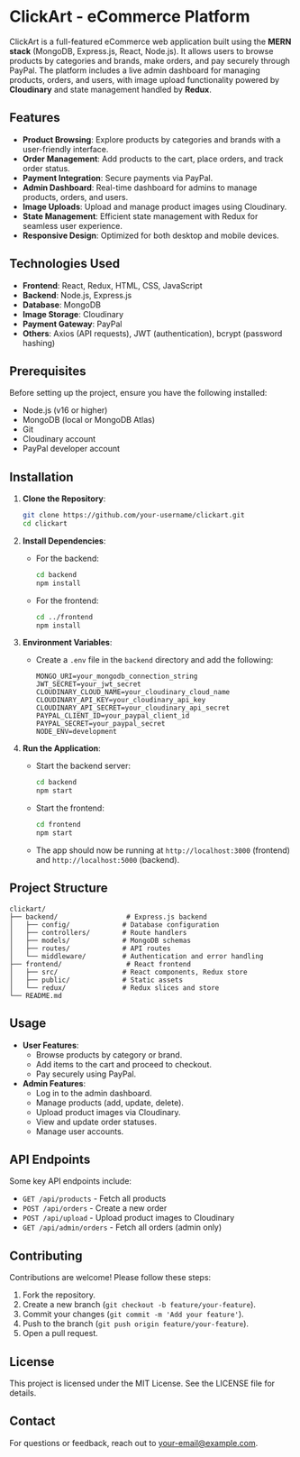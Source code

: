 # ClickArt - eCommerce Platform

ClickArt is a full-featured eCommerce web application built using the **MERN stack** (MongoDB, Express.js, React, Node.js). It allows users to browse products by categories and brands, make orders, and pay securely through PayPal. The platform includes a live admin dashboard for managing products, orders, and users, with image upload functionality powered by **Cloudinary** and state management handled by **Redux**.

## Features

- **Product Browsing**: Explore products by categories and brands with a user-friendly interface.
- **Order Management**: Add products to the cart, place orders, and track order status.
- **Payment Integration**: Secure payments via PayPal.
- **Admin Dashboard**: Real-time dashboard for admins to manage products, orders, and users.
- **Image Uploads**: Upload and manage product images using Cloudinary.
- **State Management**: Efficient state management with Redux for seamless user experience.
- **Responsive Design**: Optimized for both desktop and mobile devices.

## Technologies Used

- **Frontend**: React, Redux, HTML, CSS, JavaScript
- **Backend**: Node.js, Express.js
- **Database**: MongoDB
- **Image Storage**: Cloudinary
- **Payment Gateway**: PayPal
- **Others**: Axios (API requests), JWT (authentication), bcrypt (password hashing)

## Prerequisites

Before setting up the project, ensure you have the following installed:

- Node.js (v16 or higher)
- MongoDB (local or MongoDB Atlas)
- Git
- Cloudinary account
- PayPal developer account

## Installation

1. **Clone the Repository**:

   ```bash
   git clone https://github.com/your-username/clickart.git
   cd clickart
   ```

2. **Install Dependencies**:

   - For the backend:

     ```bash
     cd backend
     npm install
     ```

   - For the frontend:

     ```bash
     cd ../frontend
     npm install
     ```

3. **Environment Variables**:

   - Create a `.env` file in the `backend` directory and add the following:

     ```env
     MONGO_URI=your_mongodb_connection_string
     JWT_SECRET=your_jwt_secret
     CLOUDINARY_CLOUD_NAME=your_cloudinary_cloud_name
     CLOUDINARY_API_KEY=your_cloudinary_api_key
     CLOUDINARY_API_SECRET=your_cloudinary_api_secret
     PAYPAL_CLIENT_ID=your_paypal_client_id
     PAYPAL_SECRET=your_paypal_secret
     NODE_ENV=development
     ```

4. **Run the Application**:

   - Start the backend server:

     ```bash
     cd backend
     npm start
     ```

   - Start the frontend:

     ```bash
     cd frontend
     npm start
     ```

   - The app should now be running at `http://localhost:3000` (frontend) and `http://localhost:5000` (backend).

## Project Structure

```
clickart/
├── backend/                 # Express.js backend
│   ├── config/             # Database configuration
│   ├── controllers/        # Route handlers
│   ├── models/             # MongoDB schemas
│   ├── routes/             # API routes
│   └── middleware/         # Authentication and error handling
├── frontend/                # React frontend
│   ├── src/                # React components, Redux store
│   ├── public/             # Static assets
│   └── redux/              # Redux slices and store
└── README.md
```

## Usage

- **User Features**:
  - Browse products by category or brand.
  - Add items to the cart and proceed to checkout.
  - Pay securely using PayPal.
- **Admin Features**:
  - Log in to the admin dashboard.
  - Manage products (add, update, delete).
  - Upload product images via Cloudinary.
  - View and update order statuses.
  - Manage user accounts.

## API Endpoints

Some key API endpoints include:

- `GET /api/products` - Fetch all products
- `POST /api/orders` - Create a new order
- `POST /api/upload` - Upload product images to Cloudinary
- `GET /api/admin/orders` - Fetch all orders (admin only)

## Contributing

Contributions are welcome! Please follow these steps:

1. Fork the repository.
2. Create a new branch (`git checkout -b feature/your-feature`).
3. Commit your changes (`git commit -m 'Add your feature'`).
4. Push to the branch (`git push origin feature/your-feature`).
5. Open a pull request.

## License

This project is licensed under the MIT License. See the LICENSE file for details.

## Contact

For questions or feedback, reach out to your-email@example.com.
